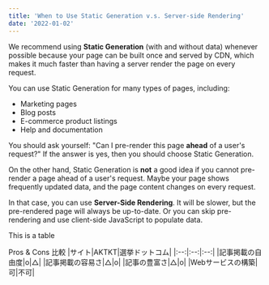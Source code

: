```yaml
---
title: 'When to Use Static Generation v.s. Server-side Rendering'
date: '2022-01-02'
---
```


We recommend using **Static Generation** (with and without data) whenever possible because your page can be built once and served by CDN, which makes it much faster than having a server render the page on every request.

You can use Static Generation for many types of pages, including:

- Marketing pages
- Blog posts
- E-commerce product listings
- Help and documentation

You should ask yourself: "Can I pre-render this page **ahead** of a user's request?" If the answer is yes, then you should choose Static Generation.

On the other hand, Static Generation is **not** a good idea if you cannot pre-render a page ahead of a user's request. Maybe your page shows frequently updated data, and the page content changes on every request.

In that case, you can use **Server-Side Rendering**. It will be slower, but the pre-rendered page will always be up-to-date. Or you can skip pre-rendering and use client-side JavaScript to populate data.

This is a table 

Pros & Cons 比較
|サイト|AKTKT|選挙ドットコム|
|:--:|:--:|:--:|
|記事掲載の自由度|o|△|
|記事掲載の容易さ|△|o|
|記事の豊富さ|△|o| 
|Webサービスの構築|可|不可|
